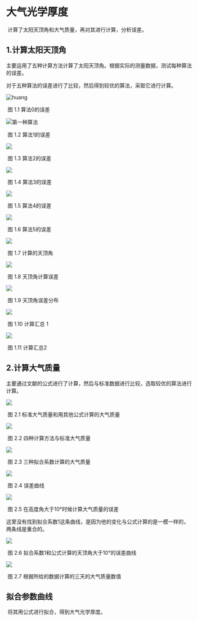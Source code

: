 # 大气光学厚度
​	计算了太阳天顶角和大气质量，再对其进行计算，分析误差。

## 1.计算太阳天顶角

​	主要运用了五种计算方法计算了太阳天顶角。根据实际的测量数据，测试每种算法的误差。

对于五种算法的误差进行了比较，然后得到较优的算法，采取它进行计算。

![huang](E:\md文件\几种算法误差报告\figure\huang.bmp)

​										图 1.1  算法0的误差

![第一种算法](E:\md文件\几种算法误差报告\figure\第一种算法.bmp)

​										图 1.2  算法1的误差

![](E:\md文件\几种算法误差报告\figure\第二种算法.bmp)

​											图 1.3  算法2的误差

![](E:\md文件\几种算法误差报告\figure\第三种算法.bmp)

​											图 1.4  算法3的误差

![](E:\md文件\几种算法误差报告\figure\第四种算法.bmp)

​											图 1.5  算法4的误差

![](E:\md文件\几种算法误差报告\figure\第五种算法.bmp)

​											图 1.6  算法5的误差

![](E:\md文件\几种算法误差报告\figure\算法5_8月7日角度值.bmp)

​											图 1.7  计算的天顶角

![](E:\md文件\几种算法误差报告\figure\算法5_8月7日误差散点.bmp)

​											图 1.8  天顶角计算误差

![](E:\md文件\几种算法误差报告\figure\算法5_8月7日分布图.bmp)

​										图 1.9  天顶角误差分布

![](E:\md文件\几种算法误差报告\figure\算法1~算法4.bmp)

​											图 1.10  计算汇总 1

![](E:\md文件\几种算法误差报告\figure\算法0和算法5.bmp)

​											图 1.11  计算汇总2





## 2.计算大气质量

​	主要通过文献的公式进行了计算，然后与标准数据进行比较，选取较优的算法进行计算。

![](E:\md文件\大气质量\figure\运用其他公式计算的和标准大气质量.bmp)

​							      图 2.1  标准大气质量和用其他公式计算的大气质量

![](E:\md文件\大气质量\figure\几种方法计算的大气质量.bmp)

​									图 2.2  四种计算方法与标准大气质量

![](E:\md文件\大气质量\figure\三种拟合系数计算的相对大气质量.bmp)

​									图 2.3  三种拟合系数计算的大气质量

![](E:\md文件\大气质量\figure\几种方法计算的大气质量的误差值.bmp)

​											图 2.4  误差曲线

![](E:\md文件\大气质量\figure\高度角大于10°的大气质量误差.bmp)

​							图 2.5  在高度角大于10°时候计算大气质量的误差

​	这里没有找到拟合系数1这条曲线，是因为他的变化与公式计算的是一模一样的，两条线是重合的。

![](E:\md文件\大气质量\figure\找拟合系数1这条线.bmp)

​						图 2.6  拟合系数1和公式计算的天顶角大于10°的误差曲线

![](E:\md文件\大气质量\figure\8月6号到8号计算的大气质量值.bmp)

​       							图 2.7  根据所给的数据计算的三天的大气质量数值

## 拟合参数曲线

​	将其用公式进行拟合，得到大气光学厚度。